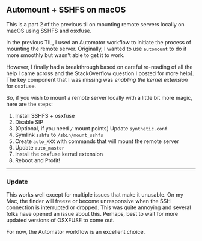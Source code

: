## Automount + SSHFS on macOS

This is a part 2 of the previous til on mounting remote servers locally on macOS using
SSHFS and osxfuse.

In the previous TIL, I used an Automator workflow to initiate the process of mounting the
remote server. Originally, I wanted to use `automount` to do it more smoothly but wasn't
able to get it to work.

However, I finally had a breakthrough based on careful re-reading of all the help I came
across and the StackOverflow question I posted for more help[1]. The key component that I was
missing was _enabling the kernel extension_ for osxfuse.

So, if you wish to mount a remote server locally with a little bit more magic, here are
the steps:
1. Install SSHFS + osxfuse
1. Disable SIP
1. (Optional, if you need `/` mount points) Update `synthetic.conf`
1. Symlink `sshfs` to `/sbin/mount_sshfs`
1. Create `auto_XXX` with commands that will mount the remote server
1. Update `auto_master`
1. Install the osxfuse kernel extension
1. Reboot and Profit!

----
### Update
This works well except for multiple issues that make it unusable. On my Mac, the finder
will freeze or become unresponsive when the SSH connection is interrupted or dropped. This
was quite annoying and several folks have opened an issue about this. Perhaps, best to
wait for more updated versions of OSXFUSE to come out.

For now, the Automator workflow is an excellent choice.

[1]: https://stackoverflow.com/questions/60860671/automount-w-sshfs-on-macos-catalina
